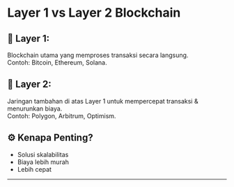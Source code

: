 # Layer 1 vs Layer 2 Blockchain

## 🔹 Layer 1:
Blockchain utama yang memproses transaksi secara langsung.  
Contoh: Bitcoin, Ethereum, Solana.

## 🔹 Layer 2:
Jaringan tambahan di atas Layer 1 untuk mempercepat transaksi & menurunkan biaya.  
Contoh: Polygon, Arbitrum, Optimism.

## ⚙️ Kenapa Penting?
- Solusi skalabilitas
- Biaya lebih murah
- Lebih cepat

---
